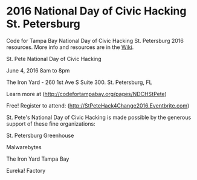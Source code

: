 # 2016 National Day of Civic Hacking St. Petersburg
Code for Tampa Bay National Day of Civic Hacking St. Petersburg 2016 resources. More info and resources are in the [Wiki](https://github.com/code-for-tb/2016-NDCH-St-Pete/wiki).

St. Pete National Day of Civic Hacking

June 4, 2016 8am to 8pm

The Iron Yard - 260 1st Ave S Suite 300. St. Petersburg, FL

Learn more at (http://codefortampabay.org/pages/NDCHStPete)

Free! Register to attend: (http://StPeteHack4Change2016.Eventbrite.com)

St. Pete's National Day of Civic Hacking is made possible by the generous support of these fine organizations:

St. Petersburg Greenhouse

Malwarebytes

The Iron Yard Tampa Bay

Eureka! Factory

